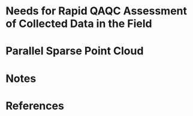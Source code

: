 # Needs for Rapid QAQC Assessment of Collected Data in the Field


# Parallel Sparse Point Cloud 


# Notes


# References
